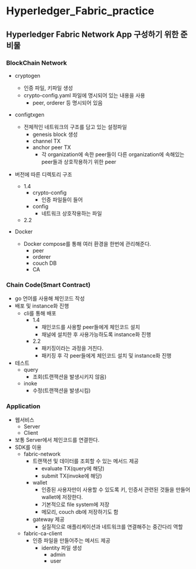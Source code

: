 # Hyperledger_Fabric_practice

## Hyperledger Fabric Network App 구성하기 위한 준비물

### BlockChain Network

- cryptogen
  - 인증 파일, 키파일 생성
  - crypto-config.yaml 파일에 명시되어 있는 내용을 사용
    - peer, orderer 등 명시되어 있음
- configtxgen
  - 전체적인 네트워크의 구조를 담고 있는 설정파일
    - genesis block 생성
    - channel TX
    - anchor peer TX
      - 각 organization에 속한 peer들이 다른 organization에 속해있는 peer들과 상호작용하기 위한 peer

- 버전에 따른 디렉토리 구조
  - 1.4
    - crypto-config
      - 인증 파일들이 들어
    - config
      - 네트워크 상호작용하는 파일
  - 2.2
- Docker
  - Docker compose를 통해 여러 환경을 한번에 관리해준다.
    - peer
    - orderer
    - couch DB
    - CA

### Chain Code(Smart Contract)

- go 언어를 사용해 체인코드 작성
- 배포 및 instance화 진행
  - cli를 통해 배포
    - 1.4
      - 채인코드를 사용할 peer들에게 체인코드 설치
      - 채널에 설치한 후 사용가능하도록 instance화 진행
    - 2.2
      - 패키징이라는 과정을 거친다.
      - 패키징 후 각 peer들에게 체인코드 설치 및 instance화 진행
- 테스트
  - query
    - 조회(트랜잭션을 발생시키지 않음)
  - inoke
    - 수정(트랜잭션을 발생시킴)

### Application

- 웹서비스
  - Server
  - Client
- 보통 Server에서 체인코드를 연결한다.
- SDK를 이용
  - fabric-network
    - 트랜잭션 및 데이터를 조회할 수 있는 메서드 제공
      - evaluate TX(query에 해당)
      - submit TX(invoke에 해당)
    - wallet
      - 인증된 사용자만이 사용할 수 있도록 키, 인증서 관련된 것들을 만들어 wallet에 저장한다.
      - 기본적으로 file system에 저장
      - 메모리, couch db에 저장하기도 함
    - gateway 제공
      - 실질적으로 애플리케이션과 네트워크를 연결해주는 중간다리 역할
  - fabric-ca-client
    - 인증 파일을 만들어주는 메서드 제공
      - identity 파일 생성
        - admin
        - user
